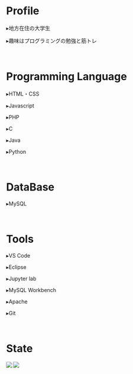 # Profile
<p>▸地方在住の大学生</p>
<p>▸趣味はプログラミングの勉強と筋トレ</p>
<br>

# Programming Language
<p>▸HTML・CSS</p>
<p>▸Javascript</p>
<p>▸PHP</p>
<p>▸C</p>
<p>▸Java</p>
<p>▸Python</p>
<br>

# DataBase
<p>▸MySQL</p>
<br>

# Tools
<p>▸VS Code</p>
<p>▸Eclipse</p>
<p>▸Jupyter lab</p>
<p>▸MySQL Workbench</p>
<p>▸Apache</p>
<p>▸Git</p>
<br>

# State
<a href="https://github.com/anuraghazra/github-readme-stats">
  <img align="left" src="https://github-readme-stats.vercel.app/api?username=JazzNaga3&count_private=true&show_icons=true" />
</a>
<a href="https://github.com/anuraghazra/github-readme-stats">
  <img align="left" src="https://github-readme-stats.vercel.app/api/top-langs/?username=JazzNaga3" />
</a>
